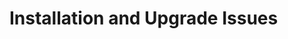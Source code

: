 [title]: # (Installation and Upgrade Issues)
[tags]: # (Troubleshooting)
[priority]: # (10)

# Installation and Upgrade Issues
